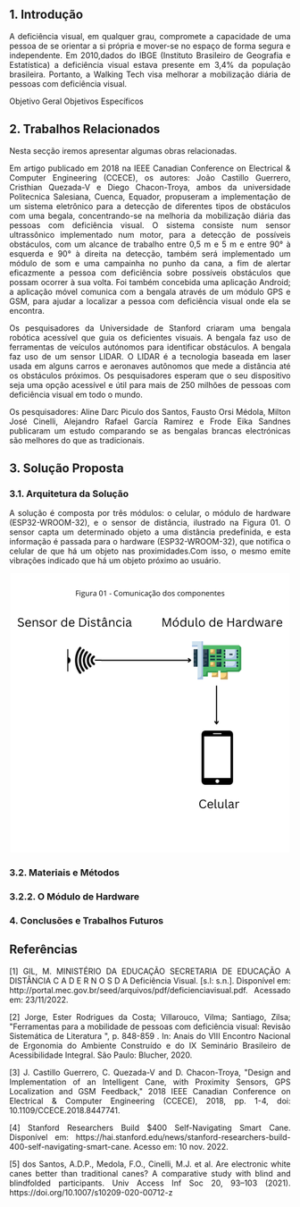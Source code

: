 <h2>1. Introdução</h2>
<p align="justify">
A deficiência visual, em qualquer grau, compromete a capacidade de uma pessoa de se orientar a si própria e
mover-se no espaço de forma segura e independente. Em 2010,dados do IBGE (Instituto Brasileiro de Geografia e Estatística) a deficiência visual estava presente em 3,4% da população brasileira. 
  Portanto, a Walking Tech visa melhorar a mobilização diária de pessoas com deficiência visual.
</p>

Objetivo Geral
Objetivos Específicos
<h2>2. Trabalhos Relacionados</h2>
<p align="justify">
Nesta secção iremos apresentar algumas obras relacionadas.
</p>
<p align="justify">
Em artigo publicado em 2018 na IEEE Canadian Conference on Electrical & Computer Engineering (CCECE), os autores: João Castillo Guerrero, Cristhian Quezada-V e Diego Chacon-Troya, ambos da universidade Politecnica Salesiana, Cuenca, Equador, propuseram a implementação de um sistema eletrônico para a detecção de diferentes tipos de obstáculos com uma begala, concentrando-se na melhoria da mobilização diária das pessoas com deficiência visual. O sistema consiste num sensor ultrassônico implementado num motor, para a detecção de possíveis obstáculos, com um alcance de trabalho entre 0,5 m e 5 m e entre 90° à esquerda e 90° à direita na detecção, também será implementado um módulo de som e uma campainha no punho da cana, a fim de alertar eficazmente a pessoa com deficiência sobre possíveis obstáculos que possam ocorrer à sua volta. Foi também concebida uma aplicação Android; a aplicação móvel comunica com a bengala através de um módulo GPS e GSM, para ajudar a localizar a pessoa com deficiência visual onde ela se encontra.
</p>


<p align="justify">
  Os pesquisadores da Universidade de Stanford criaram uma bengala robótica acessível que guia os deficientes visuais. A bengala faz uso de ferramentas de veículos autónomos para identificar obstáculos. A bengala faz uso de um sensor LIDAR. O LIDAR é a tecnologia baseada em laser usada em alguns carros e aeronaves autônomos que mede a distância até os obstáculos próximos.
  Os pesquisadores esperam que o seu dispositivo seja uma opção acessível e útil para mais de 250 milhões de pessoas com deficiência visual em todo o mundo.
</p>

<p align="justify">
Os pesquisadores: Aline Darc Piculo dos Santos, Fausto Orsi Médola, Milton José Cinelli, Alejandro Rafael García Ramirez e Frode Eika Sandnes publicaram um estudo comparando se as bengalas brancas electrónicas são melhores do que as tradicionais.
</p>

## 3. Solução Proposta

### 3.1. Arquitetura da Solução
<p align="justify">
A solução é composta por três módulos: o celular, o módulo de hardware (ESP32-WROOM-32), e o sensor de distância, ilustrado na Figura 01. 
O sensor capta um determinado objeto a uma distância predefinida, e esta informação é passada para o hardware (ESP32-WROOM-32), que notifica o celular de que há um objeto nas proximidades.Com isso, o mesmo emite vibrações indicado que há um objeto próximo ao usuário.
 </p>
 
<p align="center">
<img src="imgs/mdls_comp.png" />
</p>

### 3.2. Materiais e Métodos
### 3.2.2. O Módulo de Hardware

### 4. Conclusões e Trabalhos Futuros

<h2>Referências</h2>
<p align="justify">
[1] GIL, M. MINISTÉRIO DA EDUCAÇÃO SECRETARIA DE EDUCAÇÃO A DISTÂNCIA C A D E R N O S D A Deficiência Visual. [s.l: s.n.]. Disponível em: http://portal.mec.gov.br/seed/arquivos/pdf/deficienciavisual.pdf. Acessado em: 23/11/2022.
</p>
  
<p align="justify">
  [2] Jorge, Ester Rodrigues da Costa; Villarouco, Vilma; Santiago, Zilsa; "Ferramentas para a mobilidade de pessoas com deficiência visual: Revisão           Sistemática de Literatura ", p. 848-859 . In: Anais do VIII Encontro Nacional de Ergonomia do Ambiente Construído e do IX Seminário Brasileiro de         Acessibilidade Integral. São Paulo: Blucher, 2020.
 </p>
 <p align="justify">
  [3] J. Castillo Guerrero, C. Quezada-V and D. Chacon-Troya, "Design and Implementation of an Intelligent Cane, with Proximity Sensors, GPS Localization and GSM Feedback," 2018 IEEE Canadian Conference on Electrical & Computer Engineering (CCECE), 2018, pp. 1-4, doi: 10.1109/CCECE.2018.8447741.
 </p>
 
 <p align="justify">
  [4] Stanford Researchers Build $400 Self-Navigating Smart Cane. Disponível em: https://hai.stanford.edu/news/stanford-researchers-build-400-self-navigating-smart-cane. Acesso em: 10 nov. 2022. 
  </p>
  
 <p align="justify">
 [5] dos Santos, A.D.P., Medola, F.O., Cinelli, M.J. et al. Are electronic white canes better than traditional canes? A comparative study with blind and blindfolded participants. Univ Access Inf Soc 20, 93–103 (2021). https://doi.org/10.1007/s10209-020-00712-z
 </p>
 


